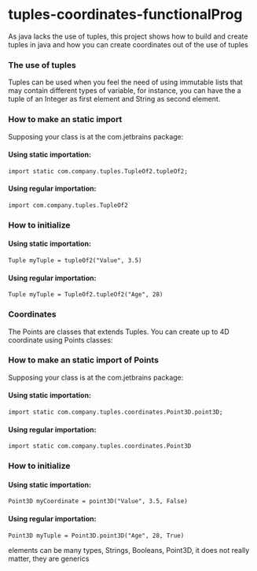 # tuples-coordinates-functionalProg
As java lacks the use of tuples, this project shows how to build and create tuples in java and how you can create coordinates out of the use of tuples


<h3>The use of tuples</h3>
<p backgraound="silver">
  Tuples can be used when you feel the need of using immutable lists that may contain different types of variable,
  for instance, you can have the a tuple of an Integer as first element and String as second element.
<p>

<h3>How to make an static import</h3>

Supposing your class is at the com.jetbrains package:
<h4>Using static importation:</h4>
<code>import static com.company.tuples.TupleOf2.tupleOf2;</code>

<h4>Using regular importation:</h4>
<code>import com.company.tuples.TupleOf2</code>

<h3>How to initialize</h3>
<h4>Using static importation:</h4>
<code>Tuple myTuple = tupleOf2("Value", 3.5)</code>

<h4>Using regular importation:</h4>
<code>Tuple myTuple = TupleOf2.tupleOf2("Age", 28)</code>

<h3> Coordinates</h3>
<p backgraound="silver">
  The Points are classes that extends Tuples. You can create up to 4D coordinate using Points classes:
<p>

<h3>How to make an static import of Points</h3>

Supposing your class is at the com.jetbrains package:
<h4>Using static importation:</h4>
<code>import static com.company.tuples.coordinates.Point3D.point3D;</code>

<h4>Using regular importation:</h4>
<code>import static com.company.tuples.coordinates.Point3D</code>

<h3>How to initialize</h3>
<h4>Using static importation:</h4>
<code>Point3D myCoordinate = point3D("Value", 3.5, False)</code>

<h4>Using regular importation:</h4>
<code>Point3D myTuple = Point3D.point3D("Age", 28, True)</code>


elements can be many types, Strings, Booleans, Point3D, it does not really matter, they are generics
